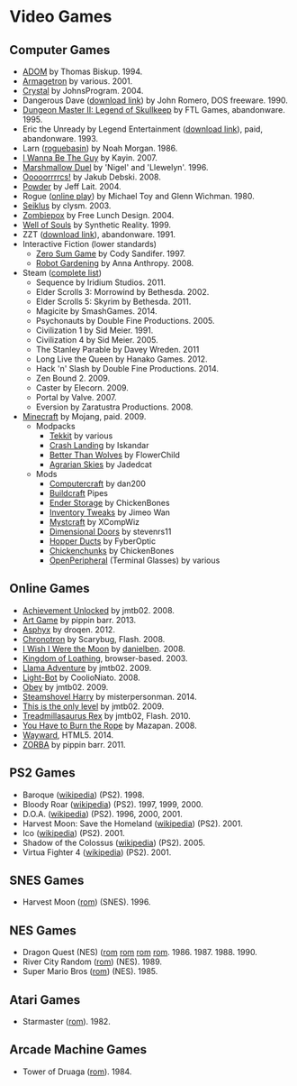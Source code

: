 Video Games
===========

Computer Games
--------------
- [ADOM](http://www.ancardia.com/) by Thomas Biskup. 1994.
- [Armagetron](http://armagetronad.org/) by various. 2001.
- [Crystal](http://www.acoders.com/software/crystal-45) by JohnsProgram. 2004.
- Dangerous Dave ([download link](http://www.dosgamesarchive.com/download/dangerous-dave/)) by John Romero, DOS freeware. 1990.
- [Dungeon Master II: Legend of Skullkeep](http://dmweb.free.fr/?q=node/250) by FTL Games, abandonware. 1995.
- Eric the Unready by Legend Entertainment ([download link](http://www.abandonia.com/en/games/192/eric+the+unready.html)), paid, abandonware. 1993.
- Larn ([roguebasin](http://www.roguebasin.com/index.php?title=Larn)) by Noah Morgan. 1986.
- [I Wanna Be The Guy](http://kayin.moe/iwbtg/) by Kayin. 2007.
- [Marshmallow Duel](http://mduel2k5.spadgos.com/mduel96/) by 'Nigel' and 'Llewelyn'. 1996.
- [Ooooorrrrcs!](http://www.alamak0ta.republika.pl/orcs.html) by Jakub Debski. 2008.
- [Powder](http://www.zincland.com/powder/?pagename=about) by Jeff Lait. 2004.
- Rogue ([online play](https://archive.org/details/msdos_Rogue_1983)) by Michael Toy and Glenn Wichman. 1980.
- [Seiklus](http://www.autofish.net/clysm/art/video_games/seiklus/) by clysm. 2003.
- [Zombiepox](http://www.acid-play.com/download/zombiepox) by Free Lunch Design. 2004.
- [Well of Souls](http://www.synthetic-reality.com/wosHome.htm) by Synthetic Reality. 1999.
- ZZT ([download link](http://www.dosgamesarchive.com/download/zzt/)), abandonware. 1991.
- Interactive Fiction (lower standards)
    - [Zero Sum Game](http://ifdb.tads.org/viewgame?id=nzydrfu1rl2qkuop) by Cody Sandifer. 1997.
    - [Robot Gardening](http://ifdb.tads.org/viewgame?id=nkajyqultjxmiwe7) by Anna Anthropy. 2008.
- Steam ([complete list](http://steamcommunity.com/profiles/76561198004400268/games/?tab=all))
    - Sequence by Iridium Studios. 2011. 
    - Elder Scrolls 3: Morrowind by Bethesda. 2002. 
    - Elder Scrolls 5: Skyrim by Bethesda. 2011. 
    - Magicite by SmashGames. 2014. 
    - Psychonauts by Double Fine Productions. 2005. 
    - Civilization 1 by Sid Meier. 1991. 
    - Civilization 4 by Sid Meier. 2005. 
    - The Stanley Parable by Davey Wreden. 2011 
    - Long Live the Queen by Hanako Games. 2012. 
    - Hack 'n' Slash by Double Fine Productions. 2014. 
    - Zen Bound 2. 2009.
    - Caster by Elecorn. 2009. 
    - Portal by Valve. 2007.
    - Eversion by Zaratustra Productions. 2008.
- [Minecraft](https://minecraft.net/) by Mojang, paid. 2009.
    - Modpacks
        - [Tekkit](http://www.technicpack.net/modpack/tekkitmain.552547) by various
        - [Crash Landing](http://crashlanding.wildwestscifi.net/) by Iskandar
        - [Better Than Wolves](http://www.minecraftforum.net/forums/mapping-and-modding/minecraft-mods/1272992-better-than-wolves-now-with-blunt-force-trauma) by FlowerChild
        - [Agrarian Skies](http://ftbwiki.org/Agrarian_Skies) by Jadedcat
    - Mods
        - [Computercraft](http://www.computercraft.info/) by dan200
        - [Buildcraft](http://www.mod-buildcraft.com/) Pipes
        - [Ender Storage](http://chickenbones.net/Pages/links.html) by ChickenBones
        - [Inventory Tweaks](https://inventory-tweaks.readthedocs.org/en/latest/) by Jimeo Wan
        - [Mystcraft](http://binarymage.com/wiki/) by XCompWiz
        - [Dimensional Doors](http://www.minecraftforum.net/forums/mapping-and-modding/minecraft-mods/1287583-dimensional-doors-v2-2-4) by stevenrs11
        - [Hopper Ducts](http://www.minecraftforum.net/forums/mapping-and-modding/minecraft-mods/1291075-1-5-x-1-6-x-1-7-x-1-8-hopper-ducts-mod) by FyberOptic
        - [Chickenchunks](http://chickenbones.net/Pages/links.html) by ChickenBones
        - [OpenPeripheral](http://openmods.info/) (Terminal Glasses) by various

Online Games
------------
- [Achievement Unlocked](http://jmtb02.com/achievementunlocked/) by jmtb02. 2008.
- [Art Game](http://www.pippinbarr.com/2013/02/04/art-game/) by pippin barr. 2013.
- [Asphyx](http://dl.droqbox.com/asphyx/) by droqen. 2012.
- [Chronotron](http://www.kongregate.com/games/scarybug/chronotron) by Scarybug, Flash. 2008.
- [I Wish I Were the Moon](http://www.kongregate.com/games/danielben/i-wish-i-were-the-moon) by [danielben](http://www.ludomancy.com/blog/). 2008.
- [Kingdom of Loathing](http://www.kingdomofloathing.com/login.php?loginid=75bab57408db47bbb0476294732cac1b), browser-based. 2003.
- [Llama Adventure](http://jmtb02.com/llama-adventure/) by jmtb02. 2009.
- [Light-Bot](http://armorgames.com/play/2205/light-bot) by CoolioNiato. 2008.
- [Obey](http://jmtb02.com/obey-the-game/) by jmtb02. 2009.
- [Steamshovel Harry](http://www.kongregate.com/games/misterpersonman/steamshovel-harry) by misterpersonman. 2014.
- [This is the only level](http://jmtb02.com/this-is-the-only-level/) by jmtb02. 2009.
- [Treadmillasaurus Rex](http://jmtb02.com/treadmillasaurus-rex/) by jmtb02, Flash. 2010.
- [You Have to Burn the Rope](http://www.kongregate.com/games/mazapan/you-have-to-burn-the-rope) by Mazapan. 2008.
- [Wayward](http://www.unlok.ca/wayward/), HTML5. 2014.
- [ZORBA](http://www.pippinbarr.com/games/zorba/Zorba.html) by pippin barr. 2011.

PS2 Games
---------
- Baroque ([wikipedia](http://en.wikipedia.org/wiki/Baroque_%28video_game%29)) (PS2). 1998.
- Bloody Roar ([wikipedia](http://en.wikipedia.org/wiki/Bloody_Roar)) (PS2). 1997, 1999, 2000.
- D.O.A. ([wikipedia](http://en.wikipedia.org/wiki/Dead_or_Alive_(series))) (PS2). 1996, 2000, 2001.
- Harvest Moon: Save the Homeland ([wikipedia](http://en.wikipedia.org/wiki/Harvest_Moon:_Save_the_Homeland)) (PS2). 2001.
- Ico ([wikipedia](http://en.wikipedia.org/wiki/Ico)) (PS2). 2001.
- Shadow of the Colossus ([wikipedia](http://en.wikipedia.org/wiki/Shadow_of_the_Colossus)) (PS2). 2005.
- Virtua Fighter 4 ([wikipedia](http://en.wikipedia.org/wiki/Virtua_Fighter_4)) (PS2). 2001.

SNES Games
----------
- Harvest Moon ([rom](http://www.emuparadise.me/Super_Nintendo_Entertainment_System_%28SNES%29_ROMs/Harvest_Moon_%28USA%29/33964)) (SNES). 1996.

NES Games
---------
- Dragon Quest (NES) ([rom](http://www.emuparadise.me/Nintendo_Entertainment_System_ROMs/Dragon_Warrior_\(USA%29/55344) [rom](http://www.emuparadise.me/Nintendo_Entertainment_System_ROMs/Dragon_Warrior_-_Part_II_\(USA%29/55337) [rom](http://www.emuparadise.me/Nintendo_Game_Boy_Color_ROMs/Dragon_Warrior_III_%28USA%29/67350) [rom](http://www.emuparadise.me/Nintendo_Entertainment_System_ROMs/Dragon_Warrior_IV_(USA%29/55336)). 1986. 1987. 1988. 1990.
- River City Random ([rom](http://www.emuparadise.me/Nintendo_Entertainment_System_ROMs/River_City_Ransom_%28USA%29/56689)) (NES). 1989.
- Super Mario Bros ([rom](http://www.emuparadise.me/Nintendo_Entertainment_System_ROMs/Super_Mario_Bros._%28Japan,_USA%29/57098)) (NES). 1985.

Atari Games
-----------
- Starmaster ([rom](http://coolrom.com/roms/atari2600/16127/Starmaster.php)). 1982.

Arcade Machine Games
--------------------
- Tower of Druaga ([rom](http://www.emuparadise.me/M.A.M.E._-_Multiple_Arcade_Machine_Emulator_ROMs/Tower_of_Druaga_%28New_Ver.%29/17544)). 1984.
